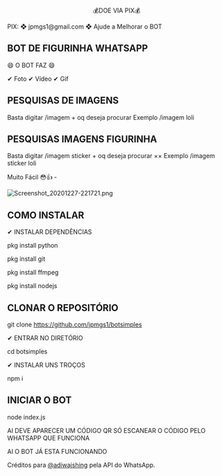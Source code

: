 <p align="center"> 💰DOE VIA PIX💰 </p>
PIX: ❖ jpmgs1@gmail.com ❖    
Ajude a Melhorar o BOT </p>

## BOT DE FIGURINHA WHATSAPP 

😄 O BOT FAZ 😄

✔ Foto
✔ Vídeo
✔ Gif

## PESQUISAS DE IMAGENS 

Basta digitar /imagem + oq deseja procurar 
 Exemplo /imagem loli

## PESQUISAS IMAGENS FIGURINHA

Basta digitar /imagem sticker + oq deseja procurar ××
 Exemplo /imagem sticker loli

   Muito Fácil 😳👍 - 
 


![Screenshot_20201227-221721.png](https://github.com/jpmgs1/botsimples/blob/main/exemplo.png)


## COMO INSTALAR 

✔ INSTALAR DEPENDÊNCIAS

pkg install python

pkg install git

pkg install ffmpeg

pkg install nodejs

## CLONAR O REPOSITÓRIO

git clone https://github.com/jpmgs1/botsimples

✔ ENTRAR NO DIRETÓRIO

cd botsimples

✔ INSTALAR UNS TROÇOS

npm i

## INICIAR O BOT

node index.js

AI DEVE APARECER UM CÓDIGO QR SÓ ESCANEAR O CÓDIGO PELO WHATSAPP QUE FUNCIONA

   AI O BOT JÁ ESTA FUNCIONANDO

Créditos para [@adiwajshing](https://github.com/adiwajshing/) pela API do WhatsApp. 
